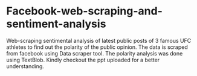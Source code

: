 # Facebook-web-scraping-and-sentiment-analysis
Web-scraping sentimental analysis of latest public posts of 3 famous UFC athletes to find out the polarity of the public opinion.
The data is scraped from facebook using Data scraper tool.
The polarity analysis was done using TextBlob.
Kindly checkout the ppt uploaded for a better understanding.

